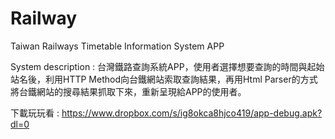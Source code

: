 # Railway
Taiwan Railways Timetable Information System APP

System description :
台灣鐵路查詢系統APP，使用者選擇想要查詢的時間與起始站名後，利用HTTP Method向台鐵網站索取查詢結果，再用Html Parser的方式將台鐵網站的搜尋結果抓取下來，重新呈現給APP的使用者。

下載玩玩看 : https://www.dropbox.com/s/ig8okca8hjco419/app-debug.apk?dl=0
